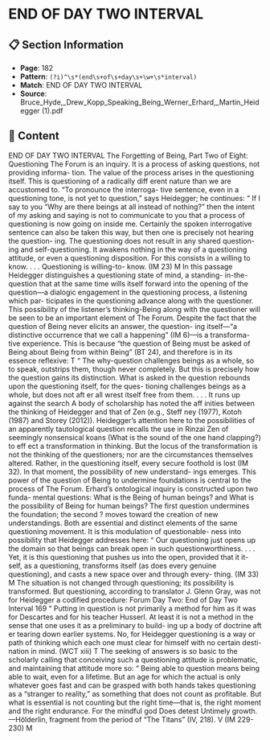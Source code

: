 # END OF DAY TWO INTERVAL

## 📋 Section Information

- **Page**: 182
- **Pattern**: `(?i)^\s*(end\s+of\s+day\s+\w+\s*interval)`
- **Match**: END OF DAY TWO INTERVAL
- **Source**: Bruce_Hyde,_Drew_Kopp_Speaking_Being_Werner_Erhard,_Martin_Heidegger (1).pdf

## 📄 Content

END OF DAY TWO INTERVAL
The Forgetting of Being, Part Two of Eight:  Questioning
The Forum is an inquiry. It is a process of asking questions, not providing informa-
tion. The value of the process arises in the questioning itself. This is questioning of a
radically diff erent nature than we are accustomed to. “To pronounce the interroga-
tive sentence, even in a questioning tone, is not yet to question,” says Heidegger; he
continues:
“
If I say to you “Why are there beings at all instead of nothing?”
then the intent of my asking and saying is not to communicate
to you that a process of questioning is now going on inside me.
Certainly the spoken interrogative sentence can also be taken
this way, but then one is precisely not hearing the question-
ing. The questioning does not result in any shared question-
ing and self-questioning. It awakens nothing in the way of a
questioning attitude, or even a questioning disposition. For
this consists in a willing to know. . . . Questioning is willing-to-
know. (IM 23)
M
In this passage Heidegger distinguishes a questioning state of mind, a standing-
in-the-question that at the same time wills itself forward into the opening of the
question—a dialogic engagement in the questioning process, a listening which par-
ticipates in the questioning advance along with the questioner. This possibility of the
listener’s thinking-Being along with the questioner will be seen to be an important
element of The Forum.
Despite the fact that the question of Being never elicits an answer, the question-
ing itself—“a distinctive occurrence that we call a happening” (IM 6)—is a transforma-
tive experience. This is because “the question of Being must be asked of Being about
Being from within Being” (BT 24), and therefore is in its essence reflexive:
T
“
The why-question challenges beings as a whole, so to speak,
outstrips them, though never completely. But this is precisely
how the question gains its distinction. What is asked in the
question rebounds upon the questioning itself, for the ques-
tioning challenges beings as a whole, but does not aft er all
wrest itself free from them. . . . It runs up against the search
A body of scholarship has noted the aff inities between the thinking of Heidegger
and that of Zen (e.g., Steff ney (1977), Kotoh (1987) and Storey (2012)). Heidegger’s
attention here to the possibilities of an apparently tautological question recalls the
use in Rinzai Zen of seemingly nonsensical koans (What is the sound of the one hand
clapping?) to eff ect a transformation in thinking.
But the locus of the transformation is not the thinking of the questioners; nor
are the circumstances themselves altered. Rather, in the questioning itself, every
secure foothold is lost (IM 32). In that moment, the possibility of new understand-
ings emerges.
This power of the question of Being to undermine foundations is central to the
process of The Forum. Erhard’s ontological inquiry is constructed upon two funda-
mental questions: What is the Being of human beings? and What is the possibility of
Being for human beings? The first question undermines the foundation; the second
?
moves toward the creation of new understandings. Both are essential and distinct
elements of the same questioning movement. It is this modulation of questionable-
ness into possibility that Heidegger addresses here:
“
Our questioning just opens up the domain so that beings
can break open in such questionworthiness. . . . Yet, it is this
questioning that pushes us into the open, provided that it it-
self, as a questioning, transforms itself (as does every genuine
questioning), and casts a new space over and through every-
thing. (IM 33)
M
The situation is not changed through questioning; its possibility is transformed.
But questioning, according to translator J. Glenn Gray, was not for Heidegger a
codified procedure:
Forum Day Two: End of Day Two Interval
169
“
Putting in question is not primarily a method for him as it was
for Descartes and for his teacher Husserl. At least it is not a
method in the sense that one uses it as a preliminary to build-
ing up a body of doctrine aft er tearing down earlier systems.
No, for Heidegger questioning is a way or path of thinking
which each one must clear for himself with no certain desti-
nation in mind. (WCT xiii)
T
The seeking of answers is so basic to the scholarly calling that conceiving such a
questioning attitude is problematic, and maintaining that attitude more so:
“
Being able to question means being able to wait, even for a
lifetime. But an age for which the actual is only whatever goes
fast and can be grasped with both hands takes questioning as
a “stranger to reality,” as something that does not count as
profitable. But what is essential is not counting but the right
time—that is, the right moment and the right endurance.
For the mindful god
Does detest
Untimely growth.
—Hölderlin, fragment from the period of “The Titans” (IV, 218).
V
(IM 229-230)
M